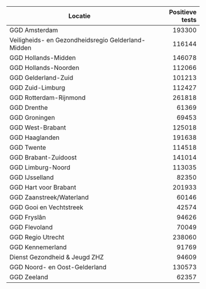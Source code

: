 | Locatie | Positieve tests |
|---------|----------------:|
| GGD Amsterdam                            | 193300 |
| Veiligheids- en Gezondheidsregio Gelderland-Midden | 116144 |
| GGD Hollands-Midden                      | 146078 |
| GGD Hollands-Noorden                     | 112066 |
| GGD Gelderland-Zuid                      | 101213 |
| GGD Zuid-Limburg                         | 112427 |
| GGD Rotterdam-Rijnmond                   | 261818 |
| GGD Drenthe                              | 61369 |
| GGD Groningen                            | 69453 |
| GGD West-Brabant                         | 125018 |
| GGD Haaglanden                           | 191638 |
| GGD Twente                               | 114518 |
| GGD Brabant-Zuidoost                     | 141014 |
| GGD Limburg-Noord                        | 113035 |
| GGD IJsselland                           | 82350 |
| GGD Hart voor Brabant                    | 201933 |
| GGD Zaanstreek/Waterland                 | 60146 |
| GGD Gooi en Vechtstreek                  | 42574 |
| GGD Fryslân                              | 94626 |
| GGD Flevoland                            | 70049 |
| GGD Regio Utrecht                        | 238060 |
| GGD Kennemerland                         | 91769 |
| Dienst Gezondheid & Jeugd ZHZ            | 94609 |
| GGD Noord- en Oost-Gelderland            | 130573 |
| GGD Zeeland                              | 62357 |
